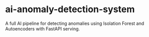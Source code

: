 # ai-anomaly-detection-system
A full AI pipeline for detecting anomalies using Isolation Forest and Autoencoders with FastAPI serving.
